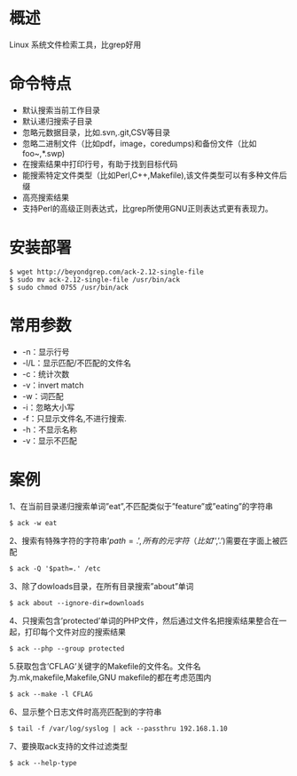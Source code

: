 # 概述
Linux 系统文件检索工具，比grep好用

# 命令特点
- 默认搜索当前工作目录
- 默认递归搜索子目录
- 忽略元数据目录，比如.svn,.git,CSV等目录
- 忽略二进制文件（比如pdf，image，coredumps)和备份文件（比如foo~,*.swp)
- 在搜索结果中打印行号，有助于找到目标代码
- 能搜索特定文件类型（比如Perl,C++,Makefile),该文件类型可以有多种文件后缀
- 高亮搜索结果
- 支持Perl的高级正则表达式，比grep所使用GNU正则表达式更有表现力。

# 安装部署
```
$ wget http://beyondgrep.com/ack-2.12-single-file
$ sudo mv ack-2.12-single-file /usr/bin/ack
$ sudo chmod 0755 /usr/bin/ack
```
# 常用参数
- -n：显示行号
- -l/L：显示匹配/不匹配的文件名
- -c：统计次数
- -v：invert match
- -w：词匹配
- -i：忽略大小写
- -f：只显示文件名,不进行搜索.
- -h：不显示名称
- -v：显示不匹配

# 案例
1、在当前目录递归搜索单词”eat”,不匹配类似于”feature”或”eating”的字符串
```
$ ack -w eat
```
2、搜索有特殊字符的字符串’$path=.’,所有的元字符（比如’$’,’.’)需要在字面上被匹配
```
$ ack -Q '$path=.' /etc
```
3、除了dowloads目录，在所有目录搜索”about”单词
```
$ ack about --ignore-dir=downloads
```
4、只搜索包含’protected’单词的PHP文件，然后通过文件名把搜索结果整合在一起，打印每个文件对应的搜索结果
```
$ ack --php --group protected
```
5.获取包含’CFLAG’关键字的Makefile的文件名。文件名为.mk,makefile,Makefile,GNU makefile的都在考虑范围内 
```
$ ack --make -l CFLAG
```
6、显示整个日志文件时高亮匹配到的字符串
```
$ tail -f /var/log/syslog | ack --passthru 192.168.1.10
```
7、要换取ack支持的文件过滤类型
```
$ ack --help-type
```
